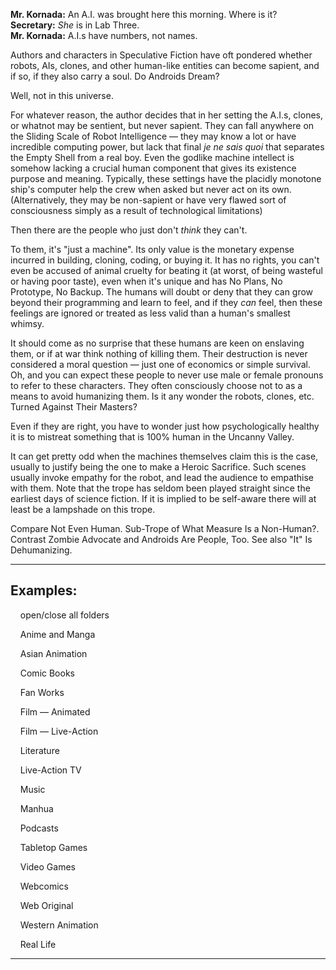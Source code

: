 **Mr. Kornada:** An A.I. was brought here this morning. Where is it?  
**Secretary:** _She_ is in Lab Three.  
**Mr. Kornada:** A.I.s have numbers, not names.

Authors and characters in Speculative Fiction have oft pondered whether robots, AIs, clones, and other human-like entities can become sapient, and if so, if they also carry a soul. Do Androids Dream?

Well, not in this universe.

For whatever reason, the author decides that in her setting the A.I.s, clones, or whatnot may be sentient, but never sapient. They can fall anywhere on the Sliding Scale of Robot Intelligence — they may know a lot or have incredible computing power, but lack that final _je ne sais quoi_ that separates the Empty Shell from a real boy. Even the godlike machine intellect is somehow lacking a crucial human component that gives its existence purpose and meaning. Typically, these settings have the placidly monotone ship's computer help the crew when asked but never act on its own. (Alternatively, they may be non-sapient or have very flawed sort of consciousness simply as a result of technological limitations)

Then there are the people who just don't _think_ they can't.

To them, it's "just a machine". Its only value is the monetary expense incurred in building, cloning, coding, or buying it. It has no rights, you can't even be accused of animal cruelty for beating it (at worst, of being wasteful or having poor taste), even when it's unique and has No Plans, No Prototype, No Backup. The humans will doubt or deny that they can grow beyond their programming and learn to feel, and if they _can_ feel, then these feelings are ignored or treated as less valid than a human's smallest whimsy.

It should come as no surprise that these humans are keen on enslaving them, or if at war think nothing of killing them. Their destruction is never considered a moral question — just one of economics or simple survival. Oh, and you can expect these people to never use male or female pronouns to refer to these characters. They often consciously choose not to as a means to avoid humanizing them. Is it any wonder the robots, clones, etc. Turned Against Their Masters?

Even if they are right, you have to wonder just how psychologically healthy it is to mistreat something that is 100% human in the Uncanny Valley.

It can get pretty odd when the machines themselves claim this is the case, usually to justify being the one to make a Heroic Sacrifice. Such scenes usually invoke empathy for the robot, and lead the audience to empathise with them. Note that the trope has seldom been played straight since the earliest days of science fiction. If it is implied to be self-aware there will at least be a lampshade on this trope.

Compare Not Even Human. Sub-Trope of What Measure Is a Non-Human?. Contrast Zombie Advocate and Androids Are People, Too. See also "It" Is Dehumanizing.

___

## Examples:

    open/close all folders 

    Anime and Manga 

    Asian Animation 

    Comic Books 

    Fan Works 

    Film — Animated 

    Film — Live-Action 

    Literature 

    Live-Action TV 

    Music 

    Manhua 

    Podcasts 

    Tabletop Games 

    Video Games 

    Webcomics 

    Web Original 

    Western Animation 

    Real Life 

___
